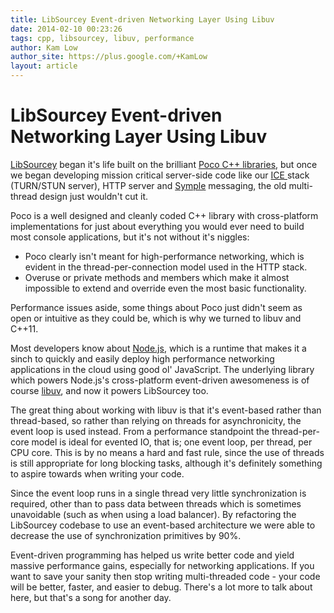 ```yaml
---
title: LibSourcey Event-driven Networking Layer Using Libuv
date: 2014-02-10 00:23:26
tags: cpp, libsourcey, libuv, performance
author: Kam Low
author_site: https://plus.google.com/+KamLow
layout: article
---
```

# LibSourcey Event-driven Networking Layer Using Libuv

<a href="http://sourcey.com/libsourcey" title="C++ Networking Evolved" target="_blank">LibSourcey</a> began it's life built on the brilliant [Poco C++ libraries](http://pocoproject.org/), but once we began developing mission critical server-side code like our <a href="https://tools.ietf.org/html/rfc5245" title="Interactive Connectivity Establishment" target="_blank">ICE </a>stack (TURN/STUN server), HTTP server and <a href="http://sourcey.com/symple" title="Messaging Made Symple" target="_blank">Symple</a> messaging, the old multi-thread design just wouldn't cut it.

Poco is a well designed and cleanly coded C++ library with cross-platform implementations for just about everything you would ever need to build most console applications, but it's not without it's niggles:

* Poco clearly isn't meant for high-performance networking, which is evident in the thread-per-connection model used in the HTTP stack. 
* Overuse or private methods and members which make it almost impossible to extend and override even the most basic functionality. 

Performance issues aside, some things about Poco just didn't seem as open or intuitive as they could be, which is why we turned to libuv and C++11.

Most developers know about <a href="http://nodejs.org/" title="NodeJS" target="_blank">Node.js</a>, which is a runtime that makes it a sinch to quickly and easily deploy high performance networking applications in the cloud using good ol' JavaScript. The underlying library which powers Node.js's cross-platform event-driven awesomeness is of course <a href="https://github.com/joyent/libuv" title="Cross-platform asychronous I/O">libuv</a>, and now it powers LibSourcey too.

The great thing about working with libuv is that it's event-based rather than thread-based, so rather than relying on threads for asynchronicity, the event loop is used instead. From a performance standpoint the thread-per-core model is ideal for evented IO, that is; one event loop, per thread, per CPU core. This is by no means a hard and fast rule, since the use of threads is still appropriate for long blocking tasks, although it's definitely something to aspire towards when writing your code.

Since the event loop runs in a single thread very little synchronization is required, other than to pass data between threads which is sometimes unavoidable (such as when using a load balancer). By refactoring the LibSourcey codebase to use an event-based architecture we were able to decrease the use of synchronization primitives by 90%.

<!--cross-platform asynchronous I/O 
One important consideration with this evented IO model is that the packet must be handled, and event loop freed as soon as possible in order to maintain good performance. LibSourcey uses the `PacketStream` class to handle all heavy asynchronous data processing, such as video capture and media encoding and the like. The <a href="http://sourcey.com/libsourcey-packetstream-api/" title="LibSourcey PacketStream API" target="_blank">PacketStream</a> receives packets from any thread and passes them to arbitrary PacketProcessor implementations which process the data and synchronize output with the event loop - usually for broadcasting via the socket. We were able to achieve, so stick to a thread-per-core model if you can
-->

Event-driven programming has helped us write better code and yield massive performance gains, especially for networking applications. If you want to save your sanity then stop writing multi-threaded code - your code will be better, faster, and easier to debug. There's a lot more to talk about here, but that's a song for another day.
